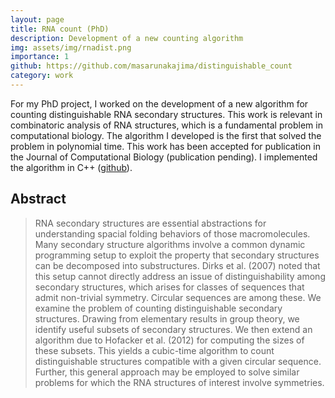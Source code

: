 ```yaml
---
layout: page
title: RNA count (PhD)
description: Development of a new counting algorithm
img: assets/img/rnadist.png
importance: 1
github: https://github.com/masarunakajima/distinguishable_count
category: work
---
```

For my PhD project, I worked on the development of a new algorithm
for counting distinguishable RNA secondary structures. This work is
relevant in combinatoric analysis of RNA structures, which is a
fundamental problem in computational biology. The algorithm I
developed is the first that solved the problem in polynomial time.
This work has been accepted for publication in the Journal of
Computational Biology (publication pending). I implemented the
algorithm in C++ ([github](https://github.com/masarunakajima/distinguishable_count)).

## Abstract

> RNA secondary structures are essential abstractions for
> understanding spacial folding behaviors of those macromolecules.
> Many secondary structure algorithms involve
> a common dynamic programming setup to exploit the property that
> secondary structures can be decomposed into substructures.  Dirks et
> al. (2007) noted that this setup cannot directly address an issue of
> distinguishability among secondary structures, which arises for
> classes of sequences that admit non-trivial symmetry.  Circular
> sequences are among these. We examine the problem of counting
> distinguishable secondary structures. Drawing from elementary
> results in group theory, we identify useful subsets of secondary
> structures. We then extend an algorithm due to Hofacker et
> al. (2012) for computing the sizes of these subsets. This yields a
> cubic-time algorithm to count distinguishable structures compatible
> with a given circular sequence. Further, this general approach may
> be employed to solve similar problems for which the RNA structures of
> interest involve symmetries.
